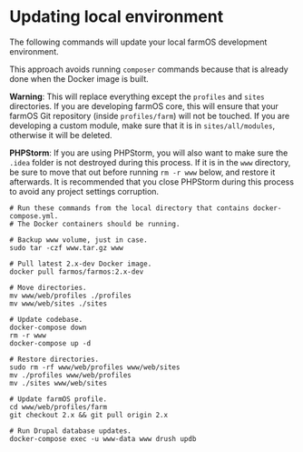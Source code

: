 # Updating local environment

The following commands will update your local farmOS development environment.

This approach avoids running `composer` commands because that is already done
when the Docker image is built.

**Warning**: This will replace everything except the `profiles` and `sites`
directories. If you are developing farmOS core, this will ensure that your
farmOS Git repository (inside `profiles/farm`) will not be touched. If you
are developing a custom module, make sure that it is in `sites/all/modules`,
otherwise it will be deleted.

**PHPStorm**: If you are using PHPStorm, you will also want to make sure the
`.idea` folder is not destroyed during this process. If it is in the `www`
directory, be sure to move that out before running `rm -r www` below, and
restore it afterwards. It is recommended that you close PHPStorm during this
process to avoid any project settings corruption.

```
# Run these commands from the local directory that contains docker-compose.yml.
# The Docker containers should be running.

# Backup www volume, just in case.
sudo tar -czf www.tar.gz www

# Pull latest 2.x-dev Docker image.
docker pull farmos/farmos:2.x-dev

# Move directories.
mv www/web/profiles ./profiles
mv www/web/sites ./sites

# Update codebase.
docker-compose down
rm -r www
docker-compose up -d

# Restore directories.
sudo rm -rf www/web/profiles www/web/sites
mv ./profiles www/web/profiles
mv ./sites www/web/sites

# Update farmOS profile.
cd www/web/profiles/farm
git checkout 2.x && git pull origin 2.x

# Run Drupal database updates.
docker-compose exec -u www-data www drush updb
```

